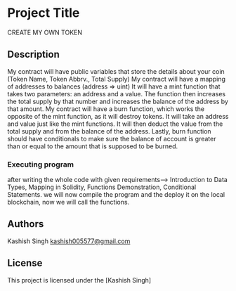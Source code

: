 # Project Title

CREATE MY OWN TOKEN

## Description

My contract will have public variables that store the details about your coin (Token Name, Token Abbrv., Total Supply)
My contract will have a mapping of addresses to balances (address => uint)
It will have a mint function that takes two parameters: an address and a value. The function then increases the total supply by that number and increases the balance of the address by that amount.
My contract will have a burn function, which works the opposite of the mint function, as it will destroy tokens. It will take an address and value just like the mint functions. It will then deduct the value from the total supply and from the balance of the address.
Lastly,  burn function should have conditionals to make sure the balance of account is greater than or equal to the amount that is supposed to be burned.

### Executing program
after writing the whole code with given requirements-->
Introduction to Data Types,
Mapping in Solidity,
Functions Demonstration,
Conditional Statements.
we will now compile the program and the deploy it on the local blockchain,
now we will call the functions.


## Authors

Kashish Singh
kashish005577@gmail.com


## License

This project is licensed under the [Kashish Singh] 
